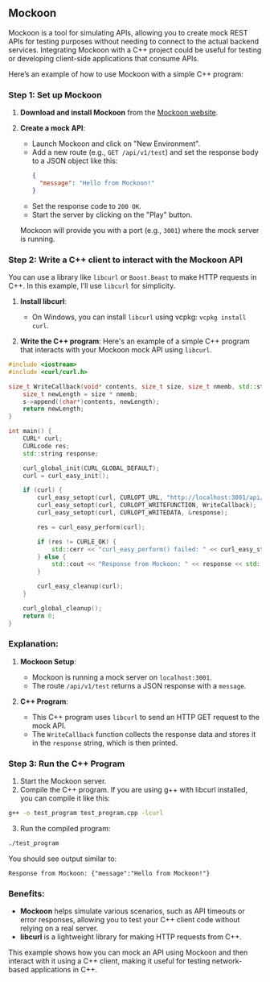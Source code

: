 ## Mockoon
Mockoon is a tool for simulating APIs, allowing you to create mock REST APIs for testing purposes without needing to connect to the actual backend services. Integrating Mockoon with a C++ project could be useful for testing or developing client-side applications that consume APIs.

Here’s an example of how to use Mockoon with a simple C++ program:

### Step 1: Set up Mockoon

1. **Download and install Mockoon** from the [Mockoon website](https://mockoon.com/).
2. **Create a mock API**:
   - Launch Mockoon and click on "New Environment".
   - Add a new route (e.g., `GET /api/v1/test`) and set the response body to a JSON object like this:
     ```json
     {
       "message": "Hello from Mockoon!"
     }
     ```
   - Set the response code to `200 OK`.
   - Start the server by clicking on the "Play" button.

   Mockoon will provide you with a port (e.g., `3001`) where the mock server is running.

### Step 2: Write a C++ client to interact with the Mockoon API

You can use a library like `libcurl` or `Boost.Beast` to make HTTP requests in C++. In this example, I’ll use `libcurl` for simplicity.

1. **Install libcurl**:
   - On Windows, you can install `libcurl` using vcpkg: `vcpkg install curl`.

2. **Write the C++ program**:
   Here's an example of a simple C++ program that interacts with your Mockoon mock API using `libcurl`.

```cpp
#include <iostream>
#include <curl/curl.h>

size_t WriteCallback(void* contents, size_t size, size_t nmemb, std::string* s) {
    size_t newLength = size * nmemb;
    s->append((char*)contents, newLength);
    return newLength;
}

int main() {
    CURL* curl;
    CURLcode res;
    std::string response;

    curl_global_init(CURL_GLOBAL_DEFAULT);
    curl = curl_easy_init();

    if (curl) {
        curl_easy_setopt(curl, CURLOPT_URL, "http://localhost:3001/api/v1/test");
        curl_easy_setopt(curl, CURLOPT_WRITEFUNCTION, WriteCallback);
        curl_easy_setopt(curl, CURLOPT_WRITEDATA, &response);

        res = curl_easy_perform(curl);

        if (res != CURLE_OK) {
            std::cerr << "curl_easy_perform() failed: " << curl_easy_strerror(res) << std::endl;
        } else {
            std::cout << "Response from Mockoon: " << response << std::endl;
        }

        curl_easy_cleanup(curl);
    }

    curl_global_cleanup();
    return 0;
}
```

### Explanation:

1. **Mockoon Setup**:
   - Mockoon is running a mock server on `localhost:3001`.
   - The route `/api/v1/test` returns a JSON response with a `message`.

2. **C++ Program**:
   - This C++ program uses `libcurl` to send an HTTP GET request to the mock API.
   - The `WriteCallback` function collects the response data and stores it in the `response` string, which is then printed.

### Step 3: Run the C++ Program

1. Start the Mockoon server.
2. Compile the C++ program. If you are using g++ with libcurl installed, you can compile it like this:

```bash
g++ -o test_program test_program.cpp -lcurl
```

3. Run the compiled program:

```bash
./test_program
```

You should see output similar to:

```
Response from Mockoon: {"message":"Hello from Mockoon!"}
```

### Benefits:
- **Mockoon** helps simulate various scenarios, such as API timeouts or error responses, allowing you to test your C++ client code without relying on a real server.
- **libcurl** is a lightweight library for making HTTP requests from C++.

This example shows how you can mock an API using Mockoon and then interact with it using a C++ client, making it useful for testing network-based applications in C++.
